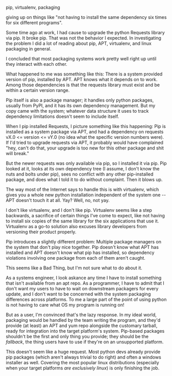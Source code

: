 pip, virtualenv, packaging

giving up on things like "not having to install the same dependency six times for six different programs".

Some time ago at work, I had cause to upgrade the python Requests library via pip. It broke pip. That was not the behavior I expected. In investigating the problem I did a lot of reading about pip, APT, virtualenv, and linux packaging in general.

I concluded that most packaging systems work pretty well right up until they interact with each other.

What happened to me was something like this: There is a system provided version of pip, installed by APT. APT knows what it depends on to work. Among those dependencies is that the requests library must exist and be within a certain version range.

Pip itself is also a package manager; it handles only python packages, usually from PyPI, and it has its own dependency management. But my copy came with the system; whatever data structure it uses to track dependency limitations doesn't seem to include itself.

When I pip installed Requests, I picture something like this happening: Pip is installed as a system package via APT, and had a dependency on requests vX.0 <= version <= vY.0 (no idea what the specific version numbers were). If I'd tried to upgrade requests via APT, it probably would have complained "hey, can't do that, your upgrade is too new for this other package and shit will break."

But the newer requests was only available via pip, so I installed it via pip. Pip looked at it, looks at its own dependency tree (I assume, I don't know the nuts and bolts under pip), sees no conflict with any other pip-installed package, and does what I told it to do without complaint. Then it blows up.

The way most of the Internet says to handle this is with virtualenv, which gives you a whole new python installation independent of the system one -- APT doesn't touch it at all. Yay? Well, no, not yay.

I don't like virtualenv, and I don't like pip. Virtualenv seems like a step backwards, a sacrifice of certain things I've come to expect, like not having to install six copies of the same library for the six applications that use it. Virtualenv as a go-to solution also excuses library developers from versioning their product properly.

Pip introduces a slightly different problem: Multiple package managers on the system that don't play nice together. Pip doesn't know what APT has installed and APT doesn't know what pip has installed, so dependency violations involving one package from each of them aren't caught.

This seems like a Bad Thing, but I'm not sure what to do about it.

As a systems engineer, I look askance any time I have to install something that isn't available from an apt repo. As a programmer, I have to admit that I don't want my users to have to wait on downstream packagers for every update, and I don't want to be concerned with the system packaging differences across platforms. To me a large part of the point of using python is not having to care what OS my program is running on!

But as a user, I'm convinced that's the lazy response. In my ideal world, packaging would be handled by the team writing the program, and they'd provide (at least) an APT and yum repo alongside the customary tarball, ready for integration into the target platform's system. Pip-based packages shouldn't be the first and only thing you provide; they should be the *fallback*, the thing users have to use if they're on an unsupported platform.

This doesn't seem like a huge request. Most python devs already provide pip packages (which aren't always trivial to do right) and often a windows installer as well. Covering the most popular linux distributions (especially when your target platforms *are exclusively linux*) is only finishing the job.





[^1]: Don't even get me started on requirements.txt; yes, it has its uses, but way too often I see it used as a substitute for setup.py. It's an end-user file for reproducable deployments, *not* a way to specify your dependencies!
